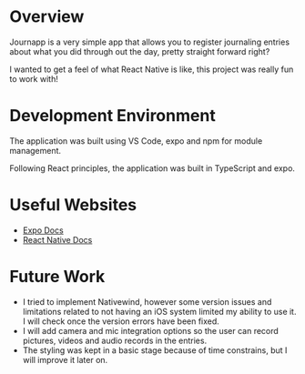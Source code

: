 # Overview

Journapp is a very simple app that allows you to register journaling entries about what you did through out the day, pretty straight forward right? 

I wanted to get a feel of what React Native is like, this project was really fun to work with! 

# Development Environment

The application was built using VS Code, expo and npm for module management. 

Following React principles, the application was built in TypeScript and expo. 

# Useful Websites

* [Expo Docs](https://docs.expo.dev/)
* [React Native Docs](https://reactnative.dev/docs)

# Future Work

* I tried to implement Nativewind, however some version issues and limitations related to not having an iOS system limited my ability to use it. I will check once the version errors have been fixed.  
* I will add camera and mic integration options so the user can record pictures, videos and audio records in the entries.
* The styling was kept in a basic stage because of time constrains, but I will improve it later on.
